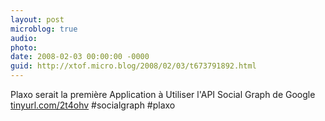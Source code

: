 ```yaml
---
layout: post
microblog: true
audio: 
photo: 
date: 2008-02-03 00:00:00 -0000
guid: http://xtof.micro.blog/2008/02/03/t673791892.html
---
```

Plaxo serait la première Application à Utiliser l'API Social Graph de Google [tinyurl.com/2t4ohv](http://tinyurl.com/2t4ohv) #socialgraph #plaxo
